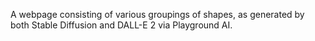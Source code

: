 A webpage consisting of various groupings of shapes, as generated by both Stable Diffusion and DALL-E 2 via Playground AI.
